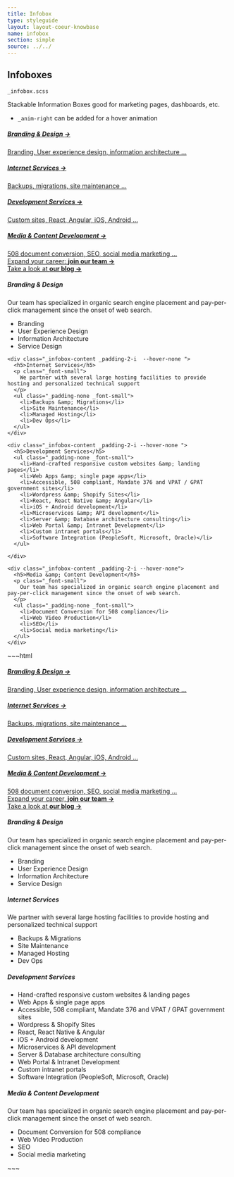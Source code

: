 ```yaml
---
title: Infobox
type: styleguide
layout: layout-coeur-knowbase
name: infobox
section: simple
source: ../../
---
```



<main markdown="1">

## Infoboxes

`_infobox.scss`

Stackable Information Boxes good for marketing pages, dashboards, etc.

- `_anim-right` can be added for a hover animation

<div class="_styleguide-example">
  <div class="_infobox _color-bg-white _grid-one _margin-top-2">
    <a href="#" class="_infobox-content ">
      <h5 class="_padding-none">Branding &amp; Design <span class="_anim-right">&rarr;</span></h5>
      Branding, User experience design, information architecture ... 
    </a>
    <a href="#" class="_infobox-content ">
      <h5 class="_padding-none">Internet Services <span class="_anim-right">&rarr;</span></h5>
      Backups, migrations, site maintenance ...
    </a>
    <a href="#" class="_infobox-content ">
      <h5 class="_padding-none">Development Services <span class="_anim-right">&rarr;</span></h5>
      Custom sites, React, Angular, iOS, Android ...
    </a>
    <a href="#" class="_infobox-content ">
      <h5 class="_padding-none">Media &amp; Content Development <span class="_anim-right">&rarr;</span></h5>
      508 document conversion, SEO, social media marketing ...
    </a>
  </div>

  <div class="_infobox _grid-two _margin-top _margin-bottom _color-bg-white">
    <a href="#" class="_infobox-content _padding-2-i _align-center">
      <div>
        Expand your career: <strong> join our team <span class="_anim-right">&rarr;</span> </strong>
      </div>
    </a>
    <a href="#" class="_infobox-content _padding-2-i _align-center">
      <div>
        Take a look at <strong> our blog <span class="_anim-right">&rarr;</span> </strong>
      </div>
    </a>
  </div>

  <div class="_infobox _color-bg-white _grid-two _margin-top-2">
    <div class="_infobox-content _padding-2-i --hover-none ">
     <h5>Branding &amp; Design</h5>
      <p class="_font-small">
        Our team has specialized in organic search engine placement and pay-per-click management since the onset of web search.
      </p>
      <ul class="_padding-none _font-small">
        <li>Branding</li>
        <li>User Experience Design</li>
        <li>Information Architecture</li>
        <li>Service Design</li>
      </ul>
    </div>

    <div class="_infobox-content _padding-2-i  --hover-none ">
      <h5>Internet Services</h5>
      <p class="_font-small">
        We partner with several large hosting facilities to provide hosting and personalized technical support
      </p>
      <ul class="_padding-none _font-small">
        <li>Backups &amp; Migrations</li>
        <li>Site Maintenance</li>
        <li>Managed Hosting</li>
        <li>Dev Ops</li>
      </ul>
    </div>

    <div class="_infobox-content _padding-2-i --hover-none ">
      <h5>Development Services</h5>
      <ul class="_padding-none _font-small">
        <li>Hand-crafted responsive custom websites &amp; landing pages</li>
        <li>Web Apps &amp; single page apps</li>
        <li>Accessible, 508 compliant, Mandate 376 and VPAT / GPAT government sites</li>
        <li>Wordpress &amp; Shopify Sites</li>
        <li>React, React Native &amp; Angular</li>
        <li>iOS + Android development</li>
        <li>Microservices &amp; API development</li>
        <li>Server &amp; Database architecture consulting</li>
        <li>Web Portal &amp; Intranet Development</li>
        <li>Custom intranet portals</li>
        <li>Software Integration (PeopleSoft, Microsoft, Oracle)</li>
      </ul>

    </div>

    <div class="_infobox-content _padding-2-i --hover-none">
      <h5>Media &amp; Content Development</h5>
      <p class="_font-small">
        Our team has specialized in organic search engine placement and pay-per-click management since the onset of web search.
      </p>
      <ul class="_padding-none _font-small">
        <li>Document Conversion for 508 compliance</li>
        <li>Web Video Production</li>
        <li>SEO</li>
        <li>Social media marketing</li>
      </ul>
    </div>
  </div>
</div>
~~~html
<div class="_infobox _color-bg-white _grid-one _margin-top-2">
  <a href="#" class="_infobox-content ">
    <h5 class="_padding-none">Branding &amp; Design <span class="_anim-right">&rarr;</span></h5>
    Branding, User experience design, information architecture ... 
  </a>
  <a href="#" class="_infobox-content ">
    <h5 class="_padding-none">Internet Services <span class="_anim-right">&rarr;</span></h5>
    Backups, migrations, site maintenance ...
  </a>
  <a href="#" class="_infobox-content ">
    <h5 class="_padding-none">Development Services <span class="_anim-right">&rarr;</span></h5>
    Custom sites, React, Angular, iOS, Android ...
  </a>
  <a href="#" class="_infobox-content ">
    <h5 class="_padding-none">Media &amp; Content Development <span class="_anim-right">&rarr;</span></h5>
    508 document conversion, SEO, social media marketing ...
  </a>
</div>









<div class="_infobox _grid-two _margin-top _margin-bottom _color-bg-white">
  <a href="#" class="_infobox-content _padding-2-i _align-center">
    <div>
      Expand your career, <strong> join our team <span class="_anim-right">&rarr;</span> </strong>
    </div>
  </a>
  <a href="#" class="_infobox-content _padding-2-i _align-center">
    <div>
      Take a look at <strong> our blog <span class="_anim-right">&rarr;</span> </strong>
    </div>
  </a>
</div>









<div class="_infobox _color-bg-white _grid-two _margin-top-2">
  <div class="_infobox-content _padding-2-i --hover-none ">
   <h5>Branding &amp; Design</h5>
    <p class="_font-small">
      Our team has specialized in organic search engine placement and pay-per-click management since the onset of web search.
    </p>
    <ul class="_padding-none _font-small">
      <li>Branding</li>
      <li>User Experience Design</li>
      <li>Information Architecture</li>
      <li>Service Design</li>
    </ul>
  </div>

  <div class="_infobox-content _padding-2-i  --hover-none ">
    <h5>Internet Services</h5>
    <p class="_font-small">
      We partner with several large hosting facilities to provide hosting and personalized technical support
    </p>
    <ul class="_padding-none _font-small">
      <li>Backups &amp; Migrations</li>
      <li>Site Maintenance</li>
      <li>Managed Hosting</li>
      <li>Dev Ops</li>
    </ul>
  </div>

  <div class="_infobox-content _padding-2-i --hover-none ">
    <h5>Development Services</h5>
    <ul class="_padding-none _font-small">
      <li>Hand-crafted responsive custom websites &amp; landing pages</li>
      <li>Web Apps &amp; single page apps</li>
      <li>Accessible, 508 compliant, Mandate 376 and VPAT / GPAT government sites</li>
      <li>Wordpress &amp; Shopify Sites</li>
      <li>React, React Native &amp; Angular</li>
      <li>iOS + Android development</li>
      <li>Microservices &amp; API development</li>
      <li>Server &amp; Database architecture consulting</li>
      <li>Web Portal &amp; Intranet Development</li>
      <li>Custom intranet portals</li>
      <li>Software Integration (PeopleSoft, Microsoft, Oracle)</li>
    </ul>

  </div>

  <div class="_infobox-content _padding-2-i --hover-none">
    <h5>Media &amp; Content Development</h5>
    <p class="_font-small">
      Our team has specialized in organic search engine placement and pay-per-click management since the onset of web search.
    </p>
    <ul class="_padding-none _font-small">
      <li>Document Conversion for 508 compliance</li>
      <li>Web Video Production</li>
      <li>SEO</li>
      <li>Social media marketing</li>
    </ul>
  </div>
</div>
~~~


</main>